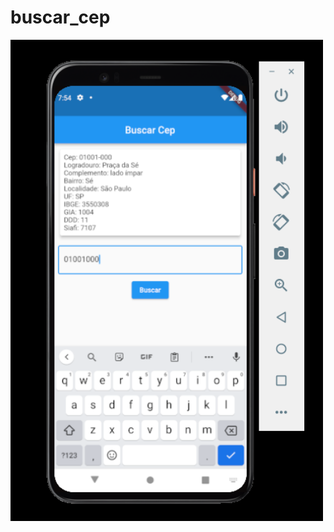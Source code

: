 # buscar_cep

<img src="https://github.com/BREN0-MORAIS/Cep_Flutter_Rest/blob/main/BuscarCep.PNG" alt="drawing" width="500"/>
